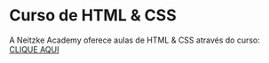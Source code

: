 # Curso de HTML & CSS
A Neitzke Academy oferece aulas de HTML & CSS através do curso: [CLIQUE AQUI](https://neitzkeacademy.com/geral/courses/1536bddf-8bc8-4dbf-bbad-cde5e136e1c0)
